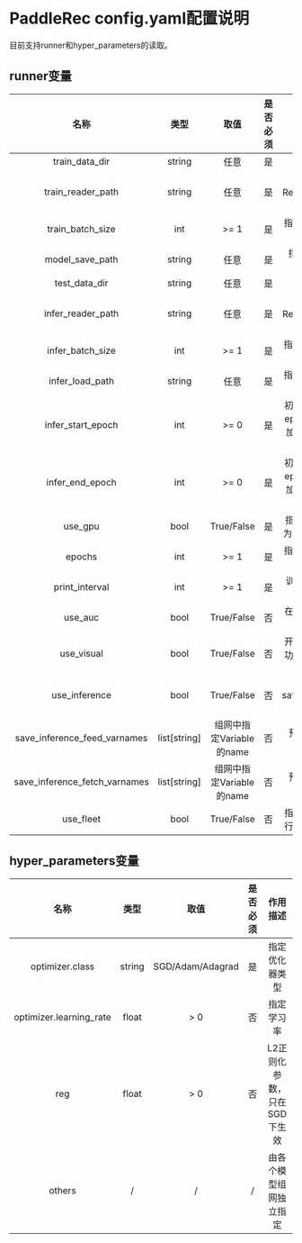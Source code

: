 # PaddleRec config.yaml配置说明

目前支持runner和hyper_parameters的读取。

## runner变量

|             名称              |     类型     |                           取值                            | 是否必须 |                               作用描述                               |
| :---------------------------: | :----------: | :-------------------------------------------------------: | :------: | :------------------------------------------------------------------: |
|             train_data_dir              |    string    |                           任意                            |    是    |                            指定训练数据目录                            |
|             train_reader_path              |    string    |                           任意                            |    是    |                指定训练时用的Reader()所在python文件地址                |
|             train_batch_size            |    int    |                           >= 1                           |    是    |                       指定train阶段的批训练样本数量                        |
|             model_save_path            |    string    |                           任意                           |    是    |                     指定train阶段完成后Save参数的地址                      |
|             test_data_dir              |    string    |                           任意                            |    是    |                            指定测试数据目录                            |
|             infer_reader_path              |    string    |                           任意                            |    是    |                指定测试时用的Reader()所在python文件地址                |
|             infer_batch_size            |    int    |                           >= 1                           |    是    |                       指定infer阶段的批训练样本数量                        |
|             infer_load_path            |    string    |                           任意                           |    是    |                     指定infer阶段开始时初始化模型地址                     |
|             infer_start_epoch            |    int    |                           >= 0                           |    是    |    初始化模型时从第几个epoch保留的参数开始加载（从0开始计数，包括本次）    |
|             infer_end_epoch            |    int    |                           >= 0                           |    是    |    初始化模型时到第几个epoch保留的参数停止加载（从0开始技术，不包括本次）    |
|             use_gpu            |    bool    |                           True/False                           |    是    |                       指定是否使用gpu，若为False则默认使用cpu                        |
|             epochs            |    int    |                           >= 1                           |    是    |                       指定train阶段需要训练几个epoch                        |
|             print_interval            |    int    |                           >= 1                           |    是    |                       训练指标打印batch间隔                        |
|             use_auc            |    bool    |                           True/False                           |    否    |                       在每个epoch开始时重置auc指标的值                        |
|             use_visual            |    bool    |                           True/False                           |    否    |                       开启模型训练的可视化功能，开启时需要安装visualDL                        |
|             use_inference            |    bool    |                           True/False                           |    否    |                     是否使用save_inference_model接口保存                      |
|             save_inference_feed_varnames         |    list[string]    |                      组网中指定Variable的name                      |    否    |                     预测模型的入口变量name                     |
|             save_inference_fetch_varnames         |    list[string]    |                      组网中指定Variable的name                      |    否    |                     预测模型的出口变量name                     |
|             use_fleet         |    bool    |                      True/False                      |    否    |                     指定是否使用分布式运行单机多卡或多机多卡                     |


## hyper_parameters变量
|          名称           |  类型  |       取值       | 是否必须 |          作用描述           |
| :---------------------: | :----: | :--------------: | :------: | :-------------------------: |
|     optimizer.class     | string | SGD/Adam/Adagrad |    是    |       指定优化器类型        |
| optimizer.learning_rate | float  |       > 0        |    否    |         指定学习率          |
|           reg           | float  |       > 0        |    否    | L2正则化参数，只在SGD下生效 |
|         others          |   /    |        /         |    /     |   由各个模型组网独立指定    |
